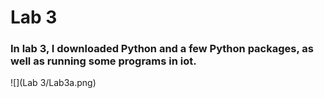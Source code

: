 # Lab 3

### In lab 3, I downloaded Python and a few Python packages, as well as running some programs in iot.

![](Lab 3/Lab3a.png)
